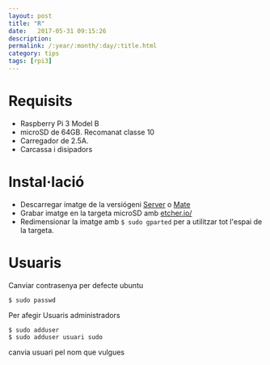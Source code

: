 ```yaml
---
layout: post
title: "R"
date:   2017-05-31 09:15:26
description:
permalink: /:year/:month/:day/:title.html
category: tips
tags: [rpi3]
---
```


# Requisits

+ Raspberry Pi 3 Model B
+ microSD de 64GB. Recomanat classe 10
+ Carregador de 2.5A.
+ Carcassa i disipadors

# Instal·lació

+ Descarregar imatge de la versiógeni [Server](https://ubuntu-pi-flavour-maker.org/download/) o [Mate](https://ubuntu-mate.org/blog/ubuntu-mate-for-raspberry-pi-3/)
+ Grabar imatge en la targeta microSD amb  [etcher.io/](https://etcher.io/)
+ Redimensionar la imatge amb `$ sudo gparted` per a utilitzar tot l'espai de la targeta.

# Usuaris

Canviar contrasenya per defecte ubuntu

    $ sudo passwd

Per afegir Usuaris administradors

    $ sudo adduser
    $ sudo adduser usuari sudo

canvia usuari pel nom que vulgues
